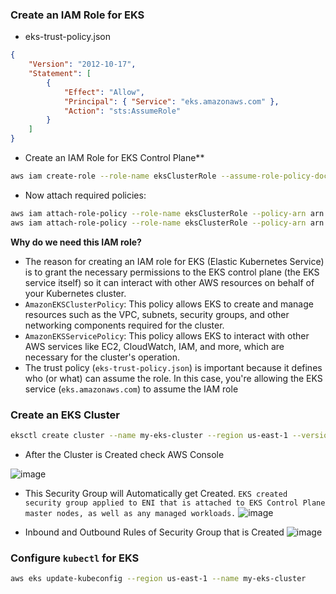 ### Create an IAM Role for EKS ###
- eks-trust-policy.json
```json
{
    "Version": "2012-10-17",
    "Statement": [
        {
            "Effect": "Allow",
            "Principal": { "Service": "eks.amazonaws.com" },
            "Action": "sts:AssumeRole"
        }
    ]
}
```

- Create an IAM Role for EKS Control Plane**
```bash
aws iam create-role --role-name eksClusterRole --assume-role-policy-document file://eks-trust-policy.json
```

- Now attach required policies:
```bash
aws iam attach-role-policy --role-name eksClusterRole --policy-arn arn:aws:iam::aws:policy/AmazonEKSClusterPolicy
aws iam attach-role-policy --role-name eksClusterRole --policy-arn arn:aws:iam::aws:policy/AmazonEKSServicePolicy
```

**Why do we need this IAM role?**
- The reason for creating an IAM role for EKS (Elastic Kubernetes Service) is to grant the necessary permissions to the EKS control plane (the EKS service itself) so it can interact with other AWS resources on behalf of your Kubernetes cluster.
- `AmazonEKSClusterPolicy`: This policy allows EKS to create and manage resources such as the VPC, subnets, security groups, and other networking components required for the cluster.
- `AmazonEKSServicePolicy`: This policy allows EKS to interact with other AWS services like EC2, CloudWatch, IAM, and more, which are necessary for the cluster's operation.
- The trust policy (`eks-trust-policy.json`) is important because it defines who (or what) can assume the role. In this case, you're allowing the EKS service (`eks.amazonaws.com`) to assume the IAM role


### Create an EKS Cluster ###

```bash
eksctl create cluster --name my-eks-cluster --region us-east-1 --version 1.28 --nodegroup-name worker-nodes --node-type t3.medium --nodes 2 --nodes-min 1 --nodes-max 3 --managed
```
- After the Cluster is Created check AWS Console

![image](https://github.com/user-attachments/assets/a714a375-af61-4228-b5ba-8d04ad380643)

- This Security Group will Automatically get Created. `EKS created security group applied to ENI that is attached to EKS Control Plane master nodes, as well as any managed workloads.`
![image](https://github.com/user-attachments/assets/f67bb857-2775-48c3-9d58-858df287168b)

- Inbound and Outbound Rules of Security Group that is Created
![image](https://github.com/user-attachments/assets/4c60de31-9392-4bd9-9c98-76b636df66a6)

### Configure `kubectl` for EKS ###

```bash
aws eks update-kubeconfig --region us-east-1 --name my-eks-cluster
```





